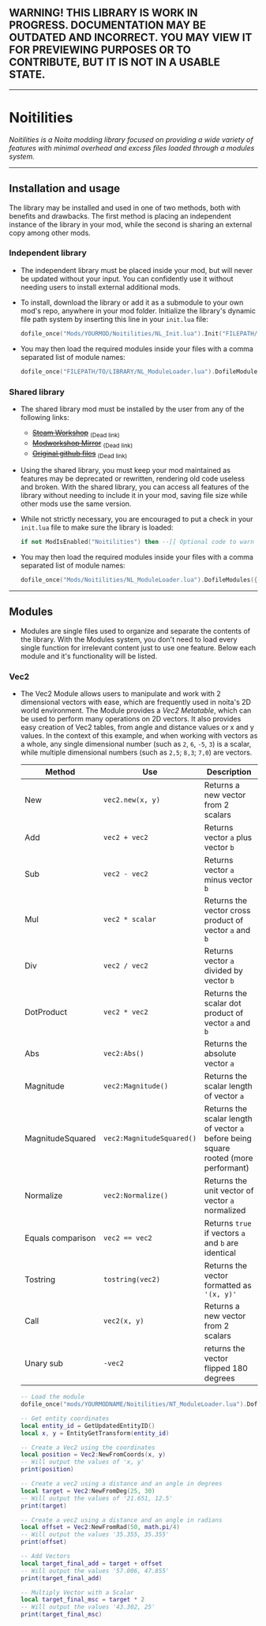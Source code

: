 ## **WARNING! THIS LIBRARY IS WORK IN PROGRESS. DOCUMENTATION MAY BE OUTDATED AND INCORRECT. YOU MAY VIEW IT FOR PREVIEWING PURPOSES OR TO CONTRIBUTE, BUT IT IS NOT IN A USABLE STATE.**
***


# **Noitilities**
*Noitilities is a Noita modding library focused on providing a wide variety of features with minimal overhead and excess files loaded through a modules system.*
***

## **Installation and usage**
The library may be installed and used in one of two methods, both with benefits and drawbacks.
The first method is placing an independent instance of the library in your mod, while the second is sharing an external copy among other mods.

### **Independent library**
* The independent library must be placed inside your mod, but will never be updated without your input. You can confidently use it without needing users to install external additional mods.
* To install, download the library or add it as a submodule to your own mod's repo, anywhere in your mod folder. Initialize the library's dynamic file path system by inserting this line in your `init.lua` file:
    ```lua
    dofile_once("Mods/YOURMOD/Noitilities/NL_Init.lua").Init("FILEPATH/TO/LIBRARY/")
    ```

* You may then load the required modules inside your files with a comma separated list of module names:
    ```lua
    dofile_once("FILEPATH/TO/LIBRARY/NL_ModuleLoader.lua").DofileModules({"ModuleName", "ModuleName2"})
    ```
### **Shared library** 
* The shared library mod must be installed by the user from any of the following links:
    * ~~[Steam Workshop](URLGOESHERE)~~ <sub>(Dead link)</sub>
    * ~~[Modworkshop Mirror](URLGOESHERE)~~ <sub>(Dead link)</sub>
    * ~~[Original github files](URLGOESHERE)~~ <sub>(Dead link)</sub>
* Using the shared library, you must keep your mod maintained as features may be deprecated or rewritten, rendering old code useless and broken. With the shared library, you can access all features of the library without needing to include it in your mod, saving file size while other mods use the same version.
* While not strictly necessary, you are encouraged to put a check in your `init.lua` file to make sure the library is loaded:
    ```lua
    if not ModIsEnabled("Noitilities") then --[[ Optional code to warn users ]] return end
    ```

* You may then load the required modules inside your files with a comma separated list of module names:
    ```lua
    dofile_once("Mods/Noitilities/NL_ModuleLoader.lua").DofileModules({"ModuleName", "ModuleName2"})
    ```
***
## **Modules**
* Modules are single files used to organize and separate the contents of the library. With the Modules system, you don't need to load every single function for irrelevant content just to use one feature.
Below each module and it's functionality will be listed.
### **Vec2**
* The Vec2 Module allows users to manipulate and work with 2 dimensional vectors with ease, which are frequently used in noita's 2D world environment. The Module provides a *Vec2 Metatable*, which can be used to perform many operations on 2D vectors. It also provides easy creation of Vec2 tables, from angle and distance values or x and y values.
In the context of this example, and when working with vectors as a whole, any single dimensional number (such as `2`, `6`, `-5`, `3`) is a scalar, while multiple dimensional numbers (such as `2,5`; `8,3`; `7,0`) are vectors.

    | Method            | Use                       | Description                                                                          |
    | ----------------- | ------------------------- | ------------------------------------------------------------------------------------ |
    | New               | `vec2.new(x, y)`          | Returns a new vector from 2 scalars                                                  |
    | Add               | `vec2 + vec2`             | Returns vector `a` plus vector `b`                                                   |
    | Sub               | `vec2 - vec2`             | Returns vector `a` minus vector `b`                                                  |
    | Mul               | `vec2 * scalar`           | Returns the vector cross product of vector `a` and `b`                               |
    | Div               | `vec2 / vec2`             | Returns vector `a` divided by vector `b`                                             |
    | DotProduct        | `vec2 * vec2`             | Returns the scalar dot product of vector `a` and `b`                                 |
    | Abs               | `vec2:Abs()`              | Returns the absolute vector `a`                                                      |
    | Magnitude         | `vec2:Magnitude()`        | Returns the scalar length of vector `a`                                              |
    | MagnitudeSquared  | `vec2:MagnitudeSquared()` | Returns the scalar length of vector `a` before being square rooted (more performant) |
    | Normalize         | `vec2:Normalize()`        | Returns the unit vector of vector `a` normalized                                     |
    | Equals comparison | `vec2 == vec2`            | Returns `true` if vectors `a` and `b` are identical                                  |
    | Tostring          | `tostring(vec2)`          | Returns the vector formatted as `'(x, y)'`                                           |
    | Call              | `vec2(x, y)`              | Returns a new vector from 2 scalars                                                  |
    | Unary sub         | `-vec2`                   | returns the vector flipped 180 degrees                                               |
    ```lua
    -- Load the module
    dofile_once("mods/YOURMODNAME/Noitilities/NT_ModuleLoader.lua").DofileModules({"Vec2"})

    -- Get entity coordinates
    local entity_id = GetUpdatedEntityID()
    local x, y = EntityGetTransform(entity_id)

    -- Create a Vec2 using the coordinates
    local position = Vec2:NewFromCoords(x, y)
    -- Will output the values of 'x, y'
    print(position)

    -- Create a vec2 using a distance and an angle in degrees
    local target = Vec2:NewFromDeg(25, 30)
    -- Will output the values of '21.651, 12.5'
    print(target)

    -- Create a vec2 using a distance and an angle in radians
    local offset = Vec2:NewFromRad(50, math.pi/4)
    -- Will output the values '35.355, 35.355'
    print(offset)

    -- Add Vectors
    local target_final_add = target + offset
    -- Will output the values '57.006, 47.855'
    print(target_final_add)

    -- Multiply Vector with a Scalar
    local target_final_msc = target * 2
    -- Will output the values '43.302, 25'
    print(target_final_msc)
    ```